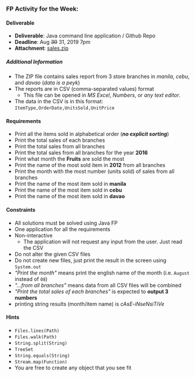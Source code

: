 ### FP Activity for the Week:

#### Deliverable
- **Deliverable**: Java command line application / Github Repo
- **Deadline**: Aug ~~30~~ 31, 2019 7pm
- **Attachment**: [sales.zip](sales)

##### Additional Information
- The ZIP file contains sales report from 3 store branches in _manila_, _cebu_, and _davao_ (_data is a peyk_)
- The reports are in CSV (comma-separated values) format
    - This file can be opened in _MS Excel_, _Numbers_, or _any text editor_.
- The data in the CSV is in this format: `ItemType,OrderDate,UnitsSold,UnitPrice`

#### Requirements
- Print all the items sold in alphabetical order (**_no explicit sorting_**)
- Print the total sales of each branches
- Print the total sales from all branches
- Print the total sales from all branches for the year **2016**
- Print what month the **Fruits** are sold the most
- Print the name of the most sold item in **2012** from all branches
- Print the month with the most number (units sold) of sales from all branches
- Print the name of the most item sold in **manila**
- Print the name of the most item sold in **cebu**
- Print the name of the most item sold in **davao**

#### Constraints
- All solutions must be solved using Java FP
- One application for all the requirements
- Non-interactive
    - The application will not request any input from the user. Just read the CSV
- Do not alter the given CSV files
- Do not create new files, just print the result in the screen using `System.out`
- _"Print the month"_ means print the english name of the month (i.e. `August` instead of `08`)
- _"...from all branches"_ means data from all CSV files will be combined
- _"Print the total sales of each branches"_ is expected to **output 3 numbers**
- printing string results (month/item name) is _cAsE-iNseNsiTiVe_

#### Hints
- `Files.lines(Path)`
- `Files.walk(Path)`
- `String.split(String)`
- `TreeSet`
- `String.equals(String)`
- `Stream.map(Function)`
- You are free to create any object that you see fit